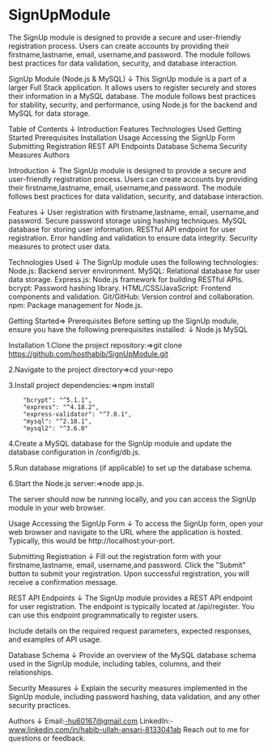 # SignUpModule
The SignUp module is designed to provide a secure and user-friendly registration process.  Users can create accounts by providing their firstname,lastname, email, username,and password.  The module follows best practices for data validation, security, and database interaction.

SignUp Module (Node.js & MySQL)
↓ 
This SignUp module is a part of a larger Full Stack application. 
It allows users to register securely and stores their information in a MySQL database. 
The module follows best practices for stability, security, and performance, using Node.js for the backend and MySQL for data storage.

Table of Contents
↓ 
Introduction
Features
Technologies Used
Getting Started
Prerequisites
Installation
Usage
Accessing the SignUp Form
Submitting Registration
REST API Endpoints
Database Schema
Security Measures
Authors

Introduction
↓ 
The SignUp module is designed to provide a secure and user-friendly registration process.
 Users can create accounts by providing their firstname,lastname, email, username,and password. 
The module follows best practices for data validation, security, and database interaction.

Features
↓
User registration with firstname,lastname, email, username,and password.
Secure password storage using hashing techniques.
MySQL database for storing user information.
RESTful API endpoint for user registration.
Error handling and validation to ensure data integrity.
Security measures to protect user data.

Technologies Used
↓
The SignUp module uses the following technologies:
Node.js: Backend server environment.
MySQL: Relational database for user data storage.
Express.js: Node.js framework for building RESTful APIs.
bcrypt: Password hashing library.
HTML/CSS/JavaScript: Frontend components and validation.
Git/GitHub: Version control and collaboration.
npm: Package management for Node.js.



Getting Started=>
Prerequisites
Before setting up the SignUp module, ensure you have the following prerequisites installed:
↓
Node.js
MySQL

Installation
1.Clone the project repository:=>git clone https://github.com/hosthabib/SignUpModule.git

2.Navigate to the project directory=>cd your-repo

3.Install project dependencies:=>npm install

		"bcrypt": "^5.1.1",
    	"express": "^4.18.2",
    	"express-validator": "^7.0.1",
    	"mysql": "^2.18.1",
    	"mysql2": "^3.6.0"

4.Create a MySQL database for the SignUp module and update the database configuration in /config/db.js.

5.Run database migrations (if applicable) to set up the database schema.

6.Start the Node.js server:=>node app.js.

The server should now be running locally, and you can access the SignUp module in your web browser.



Usage
Accessing the SignUp Form
↓
To access the SignUp form, open your web browser and navigate to the URL where the application is hosted. Typically, this would be http://localhost:your-port.


Submitting Registration
↓
Fill out the registration form with your firstname,lastname, email, username,and password.
Click the "Submit" button to submit your registration.
Upon successful registration, you will receive a confirmation message.

REST API Endpoints
↓
The SignUp module provides a REST API endpoint for user registration. 
The endpoint is typically located at /api/register. 
You can use this endpoint programmatically to register users.

Include details on the required request parameters, expected responses, and examples of API usage.

Database Schema
↓
Provide an overview of the MySQL database schema used in the SignUp module, including tables, columns, and their relationships.


Security Measures
↓
Explain the security measures implemented in the SignUp module, including password hashing, data validation, and any other security practices.

Authors
↓
Email:-hu60167@gmail.com
LinkedIn:-www.linkedin.com/in/habib-ullah-ansari-8133041ab
Reach out to me for questions or feedback.



